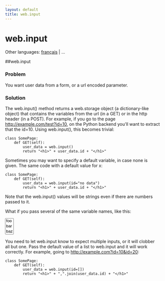 ```yaml
---
layout: default
title: web.input
---
```


# web.input

Other languages: [français](/../cookbook/input.fr) | ...

##web.input

### Problem
You want user data from a form, or a url encoded parameter.

### Solution
The web.input() method returns a web.storage object (a dictionary-like object) that contains the variables from the url (in a GET) or in the http header (in a POST).  For example, if you go to the page http://example.com/test?id=10, on the Python backend you'll want to extract that the id=10.  Using web.input(), this becomes trivial:

    class SomePage:
        def GET(self):
            user_data = web.input()
            return "<h1>" + user_data.id + "</h1>"

Sometimes you may want to specify a default variable, in case none is given.  The same code with a default value for x:

    class SomePage:
        def GET(self):
            user_data = web.input(id="no data")
            return "<h1>" + user_data.id + "</h1>"

Note that the web.input() values will be strings even if there are numbers passed to it.


What if you pass several of the same variable names, like this:

<select multiple size="3"><option>foo</option><option>bar</option><option>baz</option></select>

You need to let web.input know to expect multiple inputs, or it will clobber all but one.  Pass the default value of a list to web.input and it will work correctly.  For example, going to http://example.com?id=10&id=20:

    class SomePage:
        def GET(self):
            user_data = web.input(id=[])
            return "<h1>" + ",".join(user_data.id) + "</h1>"
